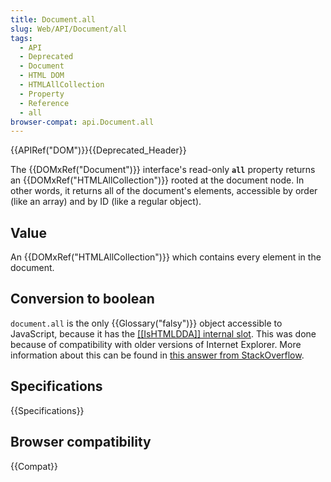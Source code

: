 ```yaml
---
title: Document.all
slug: Web/API/Document/all
tags:
  - API
  - Deprecated
  - Document
  - HTML DOM
  - HTMLAllCollection
  - Property
  - Reference
  - all
browser-compat: api.Document.all
---
```

{{APIRef("DOM")}}{{Deprecated_Header}}

The {{DOMxRef("Document")}} interface's read-only **`all`**
property returns an {{DOMxRef("HTMLAllCollection")}} rooted at the document node. In
other words, it returns all of the document's elements, accessible by order (like an
array) and by ID (like a regular object).

## Value

An {{DOMxRef("HTMLAllCollection")}} which contains every element in the document.

## Conversion to boolean

`document.all` is the only {{Glossary("falsy")}} object accessible to
JavaScript, because it has the [\[\[IsHTMLDDA\]\] internal
slot](https://tc39.es/ecma262/#sec-IsHTMLDDA-internal-slot). This was done because of compatibility with older versions of Internet
Explorer. More information about this can be found in [this answer from StackOverflow](https://stackoverflow.com/questions/10350142/why-is-document-all-falsy/62005426).

## Specifications

{{Specifications}}

## Browser compatibility

{{Compat}}
